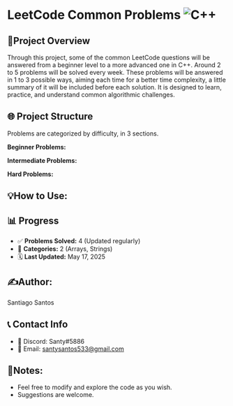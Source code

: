 # LeetCode Common Problems ![C++](https://img.shields.io/badge/Language-C++-blue?logo=c%2B%2B&logoColor=white)

## 📌Project Overview
Through this project, some of the common LeetCode questions will be answered from a beginner level to a more advanced one in C++. Around 2 to 5 problems will be solved every week. These problems will be answered in 1 to 3 possible ways, aiming each time for a better time complexity, a little summary of it will be included before each solution. It is designed to learn, practice, and understand common algorithmic challenges.

## 🌐 Project Structure
Problems are categorized by difficulty, in 3 sections.

**Beginner Problems:**

**Intermediate Problems:**

**Hard Problems:**

## 💡How to Use:

## 📊 Progress
- ✅ **Problems Solved:** 4 (Updated regularly)
- 📂 **Categories:** 2 (Arrays, Strings)
- 🗓️ **Last Updated:** May 17, 2025

## ✍️Author:
 Santiago Santos
 
## 📞 Contact Info
- 💬 Discord: Santy#5886
- 📧 Email: santysantos533@gmail.com
  
## 📌Notes: 
- Feel free to modify and explore the code as you wish.
- Suggestions are welcome.
